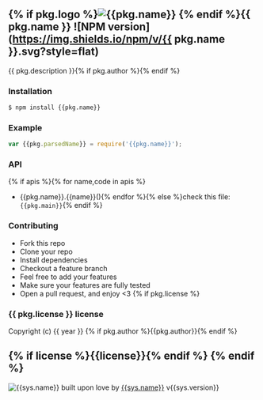 ## {% if pkg.logo %}![{{pkg.name}}]({{pkg.logo}}) {% endif %}{{ pkg.name }} ![NPM version](https://img.shields.io/npm/v/{{ pkg.name }}.svg?style=flat) 

{{ pkg.description }}{% if pkg.author %}{% endif %}

### Installation
```bash
$ npm install {{pkg.name}}
```

### Example
```js
var {{pkg.parsedName}} = require('{{pkg.name}}');
```

### API
{% if apis %}{% for name,code in apis %}
- {{pkg.name}}.{{name}}(){% endfor %}{% else %}check this file: `{{pkg.main}}`{% endif %}

### Contributing
- Fork this repo
- Clone your repo
- Install dependencies
- Checkout a feature branch
- Feel free to add your features
- Make sure your features are fully tested
- Open a pull request, and enjoy <3
{% if pkg.license %}
### {{ pkg.license }} license
Copyright (c) {{ year }} {% if pkg.author %}{{pkg.author}}{% endif %}

{% if license %}{{license}}{% endif %}
{% endif %}
---
![{{sys.name}}]({{sys.logo}})
built upon love by [{{sys.name}}]({{sys.repository.url}}) v{{sys.version}}
